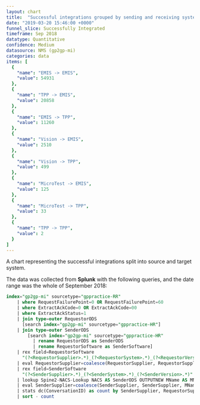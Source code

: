 ```yaml
---
layout: chart
title:  "Successful integrations grouped by sending and receiving system type"
date: "2019-03-20 15:46:00 +0000"
funnel_slice: Successfully Integrated
timeframe: Sep 2018
datatype: Quantitative
confidence: Medium
datasource: NMS (gp2gp-mi)
categories: data
items: [
  {
    "name": "EMIS -> EMIS",
    "value": 54931
  },
  {
    "name": "TPP -> EMIS",
    "value": 20858
  },
  {
    "name": "EMIS -> TPP",
    "value": 11260
  },
  {
    "name": "Vision -> EMIS",
    "value": 2510
  },
  {
    "name": "Vision -> TPP",
    "value": 499
  },
  {
    "name": "MicroTest -> EMIS",
    "value": 125
  },
  {
    "name": "MicroTest -> TPP",
    "value": 33
  },
  {
    "name": "TPP -> TPP",
    "value": 2
  }
]
---
```

A chart representing the successful integrations split into source and target system.

The data was collected from **Splunk** with the following queries, and the date range was the whole of September 2018:

```sql
index="gp2gp-mi" sourcetype="gppractice-RR"
    | where RequestFailurePoint=0 OR RequestFailurePoint=60 
    | where ExtractAckCode=0 OR ExtractAckCode=00
    | where ExtractAckStatus=1
    | join type=outer RequestorODS 
      [search index="gp2gp-mi" sourcetype="gppractice-HR"] 
    | join type=outer SenderODS 
        [search index="gp2gp-mi" sourcetype="gppractice-HR" 
          | rename RequestorODS as SenderODS 
          | rename RequestorSoftware as SenderSoftware]
    | rex field=RequestorSoftware 
      "(?<RequestorSupplier>.*)_(?<RequestorSystem>.*)_(?<RequestorVersion>.*)"
    | eval RequestorSupplier=coalesce(RequestorSupplier, RequestorSupplier, "unknown")
    | rex field=SenderSoftware 
      "(?<SenderSupplier>.*)_(?<SenderSystem>.*)_(?<SenderVersion>.*)"
    | lookup Spine2-NACS-Lookup NACS AS SenderODS OUTPUTNEW MName AS MName
    | eval SenderSupplier=coalesce(SenderSupplier, SenderSupplier, MName, MName, "unknown")
    | stats dc(ConversationID) as count by SenderSupplier, RequestorSupplier
    | sort - count
```
